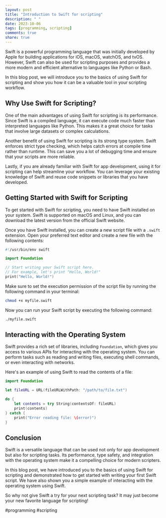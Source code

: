 ```yaml
---
layout: post
title: "Introduction to Swift for scripting"
description: " "
date: 2023-10-06
tags: [programming, scripting]
comments: true
share: true
---
```


Swift is a powerful programming language that was initially developed by Apple for building applications for iOS, macOS, watchOS, and tvOS. However, Swift can also be used for scripting purposes and provides a more modern and efficient alternative to languages like Python or Bash.

In this blog post, we will introduce you to the basics of using Swift for scripting and show you how it can be a valuable tool in your scripting workflow.

## Why Use Swift for Scripting?

One of the main advantages of using Swift for scripting is its performance. Since Swift is a compiled language, it can execute code much faster than interpreted languages like Python. This makes it a great choice for tasks that involve large datasets or complex calculations.

Another benefit of using Swift for scripting is its strong type system. Swift enforces strict type checking, which helps catch errors at compile time rather than runtime. This can save you a lot of debugging time and ensure that your scripts are more reliable.

Lastly, if you are already familiar with Swift for app development, using it for scripting can help streamline your workflow. You can leverage your existing knowledge of Swift and reuse code snippets or libraries that you have developed.

## Getting Started with Swift for Scripting

To get started with Swift for scripting, you need to have Swift installed on your system. Swift is supported on macOS and Linux, and you can download the latest version from the official Swift website.

Once you have Swift installed, you can create a new script file with a `.swift` extension. Open your preferred text editor and create a new file with the following contents:

```swift
#!/usr/bin/env swift

import Foundation

// Start writing your Swift script here.
// For example, let's print "Hello, World!"
print("Hello, World!")
```

Make sure to set the execution permission of the script file by running the following command in your terminal:

```bash
chmod +x myfile.swift
```

Now you can run your Swift script by executing the following command:

```bash
./myfile.swift
```

## Interacting with the Operating System

Swift provides a rich set of libraries, including `Foundation`, which gives you access to various APIs for interacting with the operating system. You can perform tasks such as reading and writing files, executing shell commands, or even interacting with networks.

Here's an example of using Swift to read the contents of a file:

```swift
import Foundation

let fileURL = URL(fileURLWithPath: "/path/to/file.txt")

do {
    let contents = try String(contentsOf: fileURL)
    print(contents)
} catch {
    print("Error reading file: \(error)")
}
```

## Conclusion

Swift is a versatile language that can be used not only for app development but also for scripting tasks. Its performance, type safety, and integration with the operating system make it a compelling choice for modern scripters.

In this blog post, we have introduced you to the basics of using Swift for scripting and demonstrated how to get started with writing your first Swift script. We have also shown you a simple example of interacting with the operating system using Swift.

So why not give Swift a try for your next scripting task? It may just become your new favorite language for scripting!

#programming #scripting